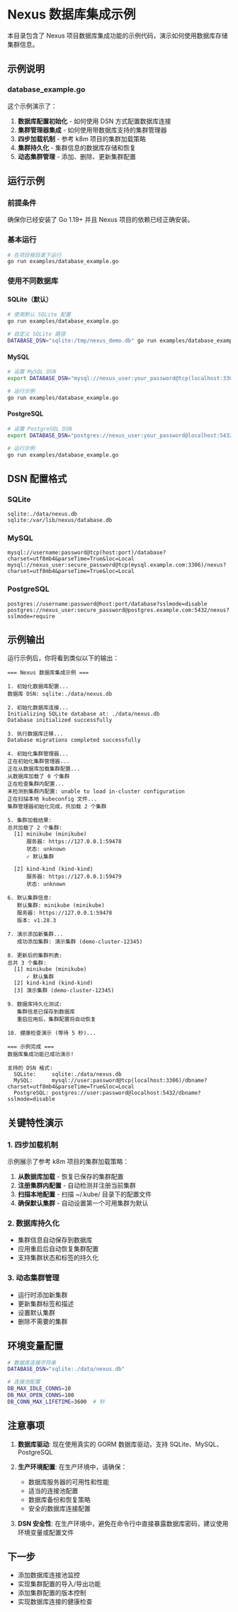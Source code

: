 # Nexus 数据库集成示例

本目录包含了 Nexus 项目数据库集成功能的示例代码，演示如何使用数据库存储集群信息。

## 示例说明

### database_example.go

这个示例演示了：

1. **数据库配置初始化** - 如何使用 DSN 方式配置数据库连接
2. **集群管理器集成** - 如何使用带数据库支持的集群管理器
3. **四步加载机制** - 参考 k8m 项目的集群加载策略
4. **集群持久化** - 集群信息的数据库存储和恢复
5. **动态集群管理** - 添加、删除、更新集群配置

## 运行示例

### 前提条件

确保你已经安装了 Go 1.19+ 并且 Nexus 项目的依赖已经正确安装。

### 基本运行

```bash
# 在项目根目录下运行
go run examples/database_example.go
```

### 使用不同数据库

#### SQLite（默认）

```bash
# 使用默认 SQLite 配置
go run examples/database_example.go

# 自定义 SQLite 路径
DATABASE_DSN="sqlite:/tmp/nexus_demo.db" go run examples/database_example.go
```

#### MySQL

```bash
# 设置 MySQL DSN
export DATABASE_DSN="mysql://nexus_user:your_password@tcp(localhost:3306)/nexus_demo?charset=utf8mb4&parseTime=True&loc=Local"

# 运行示例
go run examples/database_example.go
```

#### PostgreSQL

```bash
# 设置 PostgreSQL DSN
export DATABASE_DSN="postgres://nexus_user:your_password@localhost:5432/nexus_demo?sslmode=disable"

# 运行示例
go run examples/database_example.go
```

## DSN 配置格式

### SQLite
```
sqlite:./data/nexus.db
sqlite:/var/lib/nexus/database.db
```

### MySQL
```
mysql://username:password@tcp(host:port)/database?charset=utf8mb4&parseTime=True&loc=Local
mysql://nexus_user:secure_password@tcp(mysql.example.com:3306)/nexus?charset=utf8mb4&parseTime=True&loc=Local
```

### PostgreSQL
```
postgres://username:password@host:port/database?sslmode=disable
postgres://nexus_user:secure_password@postgres.example.com:5432/nexus?sslmode=require
```

## 示例输出

运行示例后，你将看到类似以下的输出：

```
=== Nexus 数据库集成示例 ===

1. 初始化数据库配置...
数据库 DSN: sqlite:./data/nexus.db

2. 初始化数据库连接...
Initializing SQLite database at: ./data/nexus.db
Database initialized successfully

3. 执行数据库迁移...
Database migrations completed successfully

4. 初始化集群管理器...
正在初始化集群管理器...
正在从数据库加载集群配置...
从数据库加载了 0 个集群
正在检查集群内配置...
未检测到集群内配置: unable to load in-cluster configuration
正在扫描本地 kubeconfig 文件...
集群管理器初始化完成，共加载 2 个集群

5. 集群加载结果:
总共加载了 2 个集群:
  [1] minikube (minikube)
      服务器: https://127.0.0.1:59478
      状态: unknown
      ✓ 默认集群

  [2] kind-kind (kind-kind)
      服务器: https://127.0.0.1:59479
      状态: unknown

6. 默认集群信息:
   默认集群: minikube (minikube)
   服务器: https://127.0.0.1:59478
   版本: v1.28.3

7. 演示添加新集群...
   成功添加集群: 演示集群 (demo-cluster-12345)

8. 更新后的集群列表:
总共 3 个集群:
  [1] minikube (minikube)
      ✓ 默认集群
  [2] kind-kind (kind-kind)
  [3] 演示集群 (demo-cluster-12345)

9. 数据库持久化测试:
   集群信息已保存到数据库
   重启应用后，集群配置将自动恢复

10. 健康检查演示 (等待 5 秒)...

=== 示例完成 ===
数据库集成功能已成功演示!

支持的 DSN 格式:
  SQLite:     sqlite:./data/nexus.db
  MySQL:      mysql://user:password@tcp(localhost:3306)/dbname?charset=utf8mb4&parseTime=True&loc=Local
  PostgreSQL: postgres://user:password@localhost:5432/dbname?sslmode=disable
```

## 关键特性演示

### 1. 四步加载机制

示例展示了参考 k8m 项目的集群加载策略：

1. **从数据库加载** - 恢复已保存的集群配置
2. **注册集群内配置** - 自动检测并注册当前集群
3. **扫描本地配置** - 扫描 ~/.kube/ 目录下的配置文件
4. **确保默认集群** - 自动设置第一个可用集群为默认

### 2. 数据库持久化

- 集群信息自动保存到数据库
- 应用重启后自动恢复集群配置
- 支持集群状态和标签的持久化

### 3. 动态集群管理

- 运行时添加新集群
- 更新集群标签和描述
- 设置默认集群
- 删除不需要的集群

## 环境变量配置

```bash
# 数据库连接字符串
DATABASE_DSN="sqlite:./data/nexus.db"

# 连接池配置
DB_MAX_IDLE_CONNS=10
DB_MAX_OPEN_CONNS=100
DB_CONN_MAX_LIFETIME=3600  # 秒
```

## 注意事项

1. **数据库驱动**: 现在使用真实的 GORM 数据库驱动，支持 SQLite、MySQL、PostgreSQL

2. **生产环境配置**: 在生产环境中，请确保：
   - 数据库服务器的可用性和性能
   - 适当的连接池配置
   - 数据库备份和恢复策略
   - 安全的数据库连接配置

3. **DSN 安全性**: 在生产环境中，避免在命令行中直接暴露数据库密码，建议使用环境变量或配置文件

## 下一步

- 添加数据库连接池监控
- 实现集群配置的导入/导出功能
- 添加集群配置的版本控制
- 实现数据库连接的健康检查 
